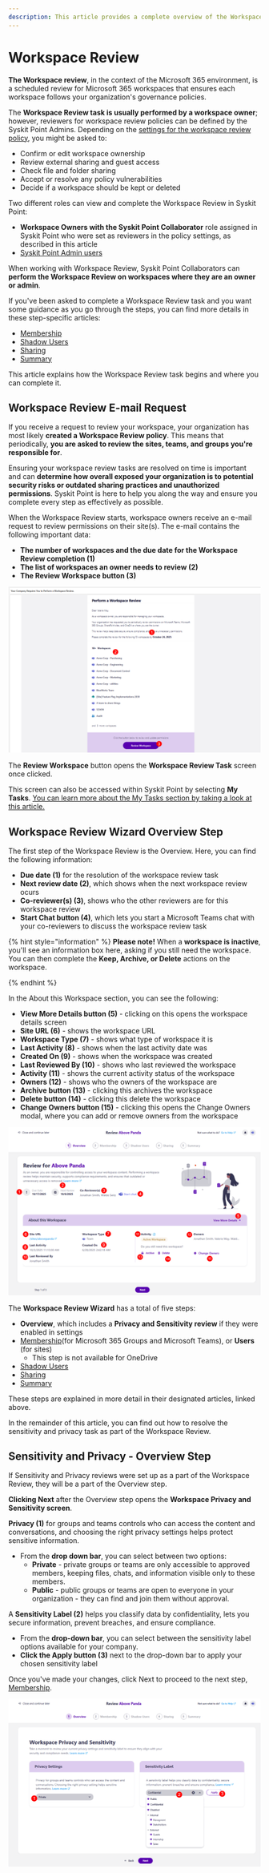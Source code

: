 ```yaml
---
description: This article provides a complete overview of the Workspace Review task resolution process in Syskit Point from a workspace owner's perspective.
---
```


# Workspace Review

**The Workspace review**, in the context of the Microsoft 365 environment, is a scheduled review for Microsoft 365 workspaces that ensures each workspace follows your organization's governance policies.

The **Workspace Review task is usually performed by a workspace owner**; however, reviewers for workspace review policies can be defined by the Syskit Point Admins. Depending on the [settings for the workspace review policy](../../governance-and-automation/workspace-review/setup-workspace-review.md), you might be asked to:
* Confirm or edit workspace ownership
* Review external sharing and guest access
* Check file and folder sharing
* Accept or resolve any policy vulnerabilities
* Decide if a workspace should be kept or deleted

Two different roles can view and complete the Workspace Review in Syskit Point:

* **Workspace Owners with the Syskit Point Collaborator** role assigned in Syskit Point who were set as reviewers in the policy settings, as described in this article
* [Syskit Point Admin users](../../governance-and-automation/workspace-review/monitor-workspace-review.md)

When working with Workspace Review, Syskit Point Collaborators can **perform the Workspace Review on workspaces where they are an owner or admin**.

If you've been asked to complete a Workspace Review task and you want some guidance as you go through the steps, you can find more details in these step-specific articles:
* [Membership](membership-step.md)
* [Shadow Users](shadow-users-step.md)
* [Sharing](sharing-step.md)
* [Summary](summary-step.md)

This article explains how the Workspace Review task begins and where you can complete it. 

## Workspace Review E-mail Request

If you receive a request to review your workspace, your organization has most likely **created a Workspace Review policy**. This means that periodically, **you are asked to review the sites, teams, and groups you're responsible for**.  

Ensuring your workspace review tasks are resolved on time is important and can **determine how overall exposed your organization is to potential security risks or outdated sharing practices and unauthorized permissions**. Syskit Point is here to help you along the way and ensure you complete every step as effectively as possible. 

When the Workspace Review starts, workspace owners receive an e-mail request to review permissions on their site(s). The e-mail contains the following important data:

* **The number of workspaces and the due date for the Workspace Review completion (1)**
* **The list of workspaces an owner needs to review (2)**
* **The Review Workspace button (3)**

![Workspace Review request e-mail](../../.gitbook/assets/workspace-review-overview-email.png)

The **Review Workspace** button opens the **Workspace Review Task** screen once clicked. 

This screen can also be accessed within Syskit Point by selecting **My Tasks**. [You can learn more about the My Tasks section by taking a look at this article.](../resolve-governance-tasks/my-tasks.md) 


## Workspace Review Wizard Overview Step

The first step of the Workspace Review is the Overview. Here, you can find the following information:

* **Due date (1)** for the resolution of the workspace review task
* **Next review date (2)**, which shows when the next workspace review ocurs
* **Co-reviewer(s) (3)**, shows who the other reviewers are for this workspace review
* **Start Chat button (4)**, which lets you start a Microsoft Teams chat with your co-reviewers to discuss the workspace review task

{% hint style="information" %}
**Please note!** When a **workspace is inactive**, you'll see an information box here, asking if you still need the workspace. You can then complete the **Keep, Archive, or Delete** actions on the workspace. 

{% endhint %}

In the About this Workspace section, you can see the following:
* **View More Details button (5)** - clicking on this opens the workspace details screen
* **Site URL (6)** - shows the workspace URL
* **Workspace Type (7)** - shows what type of workspace it is
* **Last Activity (8)** - shows when the last activity date was
* **Created On (9)** - shows when the workspace was created
* **Last Reviewed By (10)** - shows who last reviewed the workspace
* **Activity (11)** - shows the current activity status of the workspace
* **Owners (12)** - shows who the owners of the workspace are
* **Archive button (13)** - clicking this archives the workspace
* **Delete button (14)** - clicking this delete the workspace
* **Change Owners button (15)** - clicking this opens the Change Owners modal, where you can add or remove owners from the workspace


![Workspace Review Task - Overview](../../.gitbook/assets/workspace-review-overview-screen.png)

The **Workspace Review Wizard** has a total of five steps: 

* **Overview**, which includes a **Privacy and Sensitivity review** if they were enabled in settings
* [Membership](membership-step.md)(for Microsoft 365 Groups and Microsoft Teams), or **Users** (for sites)
  * This step is not available for OneDrive
* [Shadow Users](shadow-users-step.md)
* [Sharing](sharing-step.md)
* [Summary](summary-step.md)

These steps are explained in more detail in their designated articles, linked above.

In the remainder of this article, you can find out how to resolve the sensitivity and privacy task as part of the Workspace Review. 

## Sensitivity and Privacy - Overview Step

If Sensitivity and Privacy reviews were set up as a part of the Workspace Review, they will be a part of the Overview step. 

**Clicking Next** after the Overview step opens the **Workspace Privacy and Sensitivity screen**. 

**Privacy (1)** for groups and teams controls who can access the content and conversations, and choosing the right privacy settings helps protect sensitive information. 
* From the **drop down bar**, you can select between two options:
  * **Private** - private groups or teams are only accessible to approved members, keeping files, chats, and information visible only to these members.
  * **Public** - public groups or teams are open to everyone in your organization - they can find and join them without approval.

A **Sensitivity Label (2)** helps you classify data by confidentiality, lets you secure information, prevent breaches, and ensure compliance. 
* From the **drop-down bar**, you can select between the sensitivity label options available for your company.
* **Click the Apply button (3)** next to the drop-down bar to apply your chosen sensitivity label

Once you've made your changes, click Next to proceed to the next step, [Membership](membership-step.md).

![Workspace Review - Privacy and Sensitivity](../../.gitbook/assets/workspace-review-overview-sensitivity-privacy.png)
